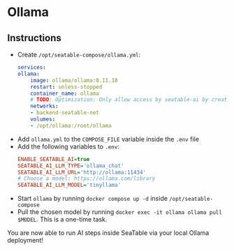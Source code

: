 # Ollama

## Instructions

- Create `/opt/seatable-compose/ollama.yml`:
    ```yml
    services:
    ollama:
        image: ollama/ollama:0.11.10
        restart: unless-stopped
        container_name: ollama
        # TODO: Optimization: Only allow access by seatable-ai by creating dedicated network?
        networks:
        - backend-seatable-net
        volumes:
        - /opt/ollama:/root/ollama
    ```
- Add `ollama.yml` to the `COMPOSE_FILE` variable inside the `.env` file
- Add the following variables to `.env`:
    ```ini
    ENABLE_SEATABLE_AI=true
    SEATABLE_AI_LLM_TYPE='ollama_chat'
    SEATABLE_AI_LLM_URL='http://ollama:11434'
    # Choose a model: https://ollama.com/library
    SEATABLE_AI_LLM_MODEL='tinyllama'
    ```
- Start `ollama` by running `docker compose up -d` inside `/opt/seatable-compose`
- Pull the chosen model by running `docker exec -it ollama ollama pull $MODEL`. This is a one-time task.

You are now able to run AI steps inside SeaTable via your local Ollama deployment!
